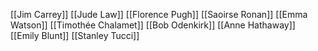 [[Jim Carrey]]
[[Jude Law]]
[[Florence Pugh]]
[[Saoirse Ronan]]
[[Emma Watson]]
[[Timothée Chalamet]]
[[Bob Odenkirk]]
[[Anne Hathaway]]
[[Emily Blunt]]
[[Stanley Tucci]]
